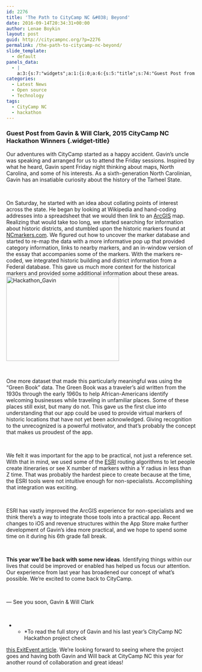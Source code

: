 ```yaml
---
id: 2276
title: 'The Path to CityCamp NC &#038; Beyond'
date: 2016-09-14T20:34:31+00:00
author: Lenae Boykin
layout: post
guid: http://citycampnc.org/?p=2276
permalink: /the-path-to-citycamp-nc-beyond/
slide_template:
  - default
panels_data:
  - |
    a:3:{s:7:"widgets";a:1:{i:0;a:6:{s:5:"title";s:74:"Guest Post from Gavin &amp; Will Clark, 2015 CityCamp NC Hackathon Winners";s:4:"text";s:4274:"<div>Our adventures with CityCamp started as a happy accident. Gavin’s uncle was speaking and arranged for us to attend the <span class="aBn" tabindex="0" data-term="goog_697914357"><span class="aQJ">Friday</span></span> sessions. Inspired by what he heard, Gavin spent <span class="aBn" tabindex="0" data-term="goog_697914358"><span class="aQJ">Friday</span></span> night thinking about maps, North Carolina, and some of his interests. As a sixth-generation North Carolinian, Gavin has an insatiable curiosity about the history of the Tarheel State.</div><div> </div><div><span class="aBn" tabindex="0" data-term="goog_697914359"><span class="aQJ">On Saturday</span></span>, he started with an idea about collating points of interest across the state. He began by looking at Wikipedia and hand-coding addresses into a spreadsheet that we would then link to an <a href="https://www.arcgis.com/features/index.html">ArcGIS</a> map. Realizing that would take too long, we started searching for information about historic districts, and stumbled upon the historic markers found at <a href="http://ncmarkers.com/" target="_blank" data-saferedirecturl="https://www.google.com/url?hl=en&amp;q=http://NCmarkers.com&amp;source=gmail&amp;ust=1473981330465000&amp;usg=AFQjCNHiTo4SHVCljXTq8AJEg__lz4lynQ">NCmarkers.com</a>. We figured out how to uncover the marker database and started to re-map the data with a more informative pop up that provided category information, links to nearby markers, and an in-window version of the essay that accompanies some of the markers. With the markers re-coded, we integrated historic building and district information from a Federal database. This gave us much more context for the historical markers and provided some additional information about these areas. <img class="size-medium wp-image-2279 alignright" src="http://citycampnc.org/wp-content/uploads/2016/09/18843631491_08f99d1f8b_z-300x225.jpg" alt="Hackathon_Gavin" width="300" height="225" data-id="2279" /></div><div> </div><div>One more dataset that made this particularly meaningful was using the “Green Book” data. The Green Book was a traveler’s aid written from the 1930s through the early 1960s to help African-Americans identify welcoming businesses while traveling in unfamiliar places. Some of these places still exist, but many do not. This gave us the first clue into understanding that our app could be used to provide virtual markers of historic locations that have not yet been acknowledged. Giving recognition to the unrecognized is a powerful motivator, and that’s probably the concept that makes us proudest of the app.</div><div> </div><div>We felt it was important for the app to be practical, not just a reference set. With that in mind, we used some of the <a href="http://www.esri.com/">ESRI</a> routing algorithms to let people create itineraries or see X number of markers within a Y radius in less than Z time. That was probably the hardest piece to create because at the time, the ESRI tools were not intuitive enough for non-specialists. Accomplishing that integration was exciting. </div><div> </div><div>ESRI has vastly improved the ArcGIS experience for non-specialists and we think there’s a way to integrate those tools into a practical app. Recent changes to iOS and revenue structures within the App Store make further development of Gavin’s idea more practical, and we hope to spend some time on it during his 6th grade fall break.</div><div> </div><div><strong>This year we’ll be back with some new ideas</strong>. Identifying things within our lives that could be improved or enabled has helped us focus our attention. Our experience from last year has broadened our concept of what’s possible. We’re excited to come back to CityCamp.</div><div> </div><div>-- See you soon, Gavin &amp; Will Clark</div><div> </div><div><hr /></div><div>To read the full story of Gavin and his last year's CityCamp NC Hackathon project check <a href="http://www.exitevent.com/article/10-year-old-boy-wins-citycampnc-150617">this ExitEvent article</a>. We're looking forward to seeing where the project goes and having both Gavin and Will back at CityCamp NC this year for another round of collaboration and great ideas!</div><div> </div>";s:20:"text_selected_editor";s:7:"tinymce";s:5:"autop";b:1;s:12:"_sow_form_id";s:13:"57d9f6781cb4d";s:11:"panels_info";a:7:{s:5:"class";s:31:"SiteOrigin_Widget_Editor_Widget";s:3:"raw";b:0;s:4:"grid";i:0;s:4:"cell";i:0;s:2:"id";i:0;s:9:"widget_id";s:36:"4b5515f3-13ad-468b-a39e-cd16e57c2c0d";s:5:"style";a:1:{s:18:"background_display";s:4:"tile";}}}}s:5:"grids";a:1:{i:0;a:2:{s:5:"cells";i:1;s:5:"style";a:0:{}}}s:10:"grid_cells";a:1:{i:0;a:2:{s:4:"grid";i:0;s:6:"weight";i:1;}}}
categories:
  - Latest News
  - Open source
  - Technology
tags:
  - CityCamp NC
  - hackathon
---
```

### Guest Post from Gavin & Will Clark, 2015 CityCamp NC Hackathon Winners {.widget-title}

Our adventures with CityCamp started as a happy accident. Gavin’s uncle was speaking and arranged for us to attend the <span class="aBn" tabindex="0" data-term="goog_697914357"><span class="aQJ">Friday</span></span> sessions. Inspired by what he heard, Gavin spent <span class="aBn" tabindex="0" data-term="goog_697914358"><span class="aQJ">Friday</span></span> night thinking about maps, North Carolina, and some of his interests. As a sixth-generation North Carolinian, Gavin has an insatiable curiosity about the history of the Tarheel State.
  
&nbsp;
  
<span class="aBn" tabindex="0" data-term="goog_697914359"><span class="aQJ">On Saturday</span></span>, he started with an idea about collating points of interest across the state. He began by looking at Wikipedia and hand-coding addresses into a spreadsheet that we would then link to an [ArcGIS](https://www.arcgis.com/features/index.html) map. Realizing that would take too long, we started searching for information about historic districts, and stumbled upon the historic markers found at <a href="http://ncmarkers.com/" target="_blank" data-saferedirecturl="https://www.google.com/url?hl=en&q=http://NCmarkers.com&source=gmail&ust=1473981330465000&usg=AFQjCNHiTo4SHVCljXTq8AJEg__lz4lynQ">NCmarkers.com</a>. We figured out how to uncover the marker database and started to re-map the data with a more informative pop up that provided category information, links to nearby markers, and an in-window version of the essay that accompanies some of the markers. With the markers re-coded, we integrated historic building and district information from a Federal database. This gave us much more context for the historical markers and provided some additional information about these areas.&nbsp;<img class="size-medium wp-image-2279 alignright" src="http://citycampnc.org/wp-content/uploads/2016/09/18843631491_08f99d1f8b_z-300x225.jpg" alt="Hackathon_Gavin" width="300" height="225" data-id="2279" srcset="http://i2.wp.com/citycampnc.org/wp-content/uploads/2016/09/18843631491_08f99d1f8b_z.jpg?resize=300%2C225 300w, http://i2.wp.com/citycampnc.org/wp-content/uploads/2016/09/18843631491_08f99d1f8b_z.jpg?w=640 640w" sizes="(max-width: 300px) 100vw, 300px" />
  
&nbsp;
  
One more dataset that made this particularly meaningful was using the “Green Book” data. The Green Book was a traveler’s aid written from the 1930s through the early 1960s to help African-Americans identify welcoming businesses while traveling in unfamiliar places. Some of these places still exist, but many do not. This gave us the first clue into understanding that our app could be used to provide virtual markers of historic locations that have not yet been acknowledged. Giving recognition to the unrecognized is a powerful motivator, and that’s probably the concept that makes us proudest of the app.
  
&nbsp;
  
We felt it was important for the app to be practical, not just a reference set. With that in mind, we used some of the [ESRI](http://www.esri.com/) routing algorithms to let people create itineraries or see X number of markers within a Y radius in less than Z time. That was probably the hardest piece to create because at the time, the ESRI tools were not intuitive enough for non-specialists. Accomplishing that integration was exciting.&nbsp;
  
&nbsp;
  
ESRI has vastly improved the ArcGIS experience for non-specialists and we think there’s a way to integrate those tools into a practical app. Recent changes to iOS and revenue structures within the App Store make further development of Gavin’s idea more practical, and we hope to spend some time on it during his 6th grade fall break.
  
&nbsp;
  
**This year we’ll be back with some new ideas**. Identifying things within our lives that could be improved or enabled has helped us focus our attention. Our experience from last year has broadened our concept of what’s possible. We’re excited to come back to CityCamp.
  
&nbsp;
  
&#8212; See you soon, Gavin & Will Clark
  
&nbsp;

* * *To read the full story of Gavin and his last year&#8217;s CityCamp NC Hackathon project check 

[this ExitEvent article](http://www.exitevent.com/article/10-year-old-boy-wins-citycampnc-150617). We&#8217;re looking forward to seeing where the project goes and having both Gavin and Will back at CityCamp NC this year for another round of collaboration and great ideas!
  
&nbsp;</p>